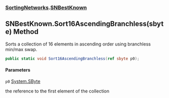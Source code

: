 ### [SortingNetworks](SortingNetworks.md 'SortingNetworks').[SNBestKnown](SortingNetworks.SNBestKnown.md 'SortingNetworks.SNBestKnown')

## SNBestKnown.Sort16AscendingBranchless(sbyte) Method

Sorts a collection of 16 elements in ascending order using branchless min/max swap.

```csharp
public static void Sort16AscendingBranchless(ref sbyte p0);
```
#### Parameters

<a name='SortingNetworks.SNBestKnown.Sort16AscendingBranchless(sbyte).p0'></a>

`p0` [System.SByte](https://docs.microsoft.com/en-us/dotnet/api/System.SByte 'System.SByte')

the reference to the first element of the collection